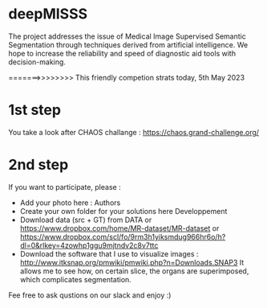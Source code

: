 # deepMISSS
The project addresses the issue of Medical Image Supervised Semantic Segmentation through techniques derived from artificial intelligence.
We hope to increase the reliability and speed of diagnostic aid tools with decision-making.

=======>>>>>>>>  This friendly competion strats today, 5th May 2023

# 1st step
You take a look after CHAOS challange : https://chaos.grand-challenge.org/

# 2nd step 
If you want to participate, please :
- Add your photo here : Authors 
- Create your own folder for your solutions here Developpement
- Download data (src + GT) from  DATA
                or       https://www.dropbox.com/home/MR-dataset/MR-dataset
                or       https://www.dropbox.com/scl/fo/9rm3h1yiksmdug966hr6o/h?dl=0&rlkey=4zowhp1ggu9mjtndv2c8v7ttc
- Download the software that I use to visualize images : http://www.itksnap.org/pmwiki/pmwiki.php?n=Downloads.SNAP3
It allows me to see how, on certain slice, the organs are superimposed, which complicates segmentation.  


Fee free to ask qustions on our slack and enjoy :) 
